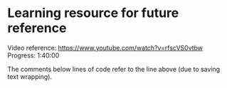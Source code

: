 # Learning resource for future reference

Video reference: https://www.youtube.com/watch?v=rfscVS0vtbw
Progress: 1:40:00

The comments below lines of code refer to the line above (due to saving text wrapping).
